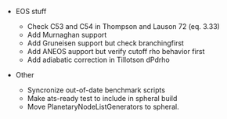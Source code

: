 + EOS stuff
    - Check C53 and C54 in Thompson and Lauson 72 (eq. 3.33)
    - Add Murnaghan support
    - Add Gruneisen support but check branchingfirst
    - Add ANEOS aupport but verify cutoff rho behavior first
    - Add adiabatic correction in Tillotson dPdrho

+ Other
    - Syncronize out-of-date benchmark scripts
    - Make ats-ready test to include in spheral build
    - Move PlanetaryNodeListGenerators to spheral.
